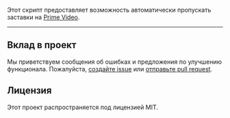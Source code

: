 Этот скрипт предоставляет возможность автоматически пропускать заставки на [Prime Video](https://www.amazon.co.jp/gp/video/storefront).

---

## Вклад в проект

Мы приветствуем сообщения об ошибках и предложения по улучшению функционала. Пожалуйста, [создайте issue](https://github.com/yossy17/prime-video-intro-skipper/issues) или [отправьте pull request](https://github.com/yossy17/prime-video-intro-skipper/pulls).

## Лицензия

Этот проект распространяется под лицензией MIT.
